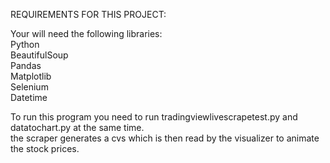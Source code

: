REQUIREMENTS FOR THIS PROJECT:

Your will need the following libraries:\
Python\
BeautifulSoup\
Pandas\
Matplotlib\
Selenium\
Datetime

To run this program you need to run tradingviewlivescrapetest.py and datatochart.py at the same time.\
the scraper generates a cvs which is then read by the visualizer to animate the stock prices.